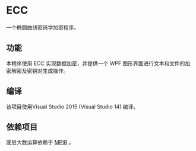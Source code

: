 # ECC

一个椭圆曲线密码学加密程序。

## 功能

本程序使用 ECC 实现数据加密，并提供一个 WPF 图形界面进行文本和文件的加密解密及密钥对生成操作。

## 编译

该项目使用Visual Studio 2015 (Visual Studio 14) 编译。

## 依赖项目

底层大数运算依赖于 [MPIR](http://mpir.org/) 。

